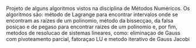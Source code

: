 Projeto de alguns algoritmos vistos na disciplina de Métodos Numéricos. Os algoritmos são: método de Lagrange para encontrar intervalos onde se encontram as raízes de um polinomio, método da bissecçao, da falsa posiçao e de pegaso para encontrar raizes de um polinomio e, por fim, metodos de resolucao de sistemas lineares, como: eliminaçao de Gauss com pivoteamento parcial, fatoraçao LU e metodo iterativo de Gauss Jacobi
